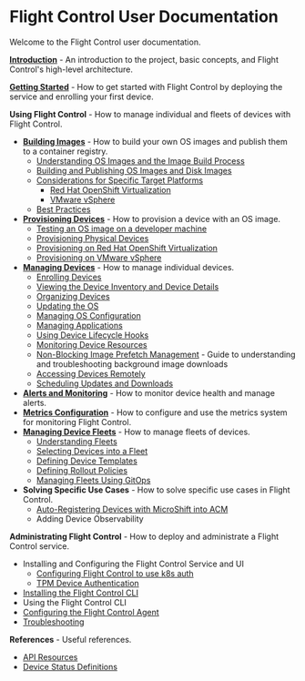 # Flight Control User Documentation

Welcome to the Flight Control user documentation.

**[Introduction](introduction.md)** - An introduction to the project, basic concepts, and Flight Control's high-level architecture.

**[Getting Started](getting-started.md)** - How to get started with Flight Control by deploying the service and enrolling your first device.

**Using Flight Control** - How to manage individual and fleets of devices with Flight Control.

* **[Building Images](building-images.md)** - How to build your own OS images and publish them to a container registry.
    * [Understanding OS Images and the Image Build Process](building-images.md#understanding-os-images-and-the-image-build-process)
    * [Building and Publishing OS Images and Disk Images](building-images.md#building-and-publishing-os-images-and-disk-images)
    * [Considerations for Specific Target Platforms](building-images.md#considerations-for-specific-target-platforms)
        * [Red Hat OpenShift Virtualization](building-images.md#red-hat-openshift-virtualization)
        * [VMware vSphere](building-images.md#vmware-vsphere)
    * [Best Practices](building-images.md#best-practices)
* **[Provisioning Devices](provisioning-devices.md)** - How to provision a device with an OS image.
    * [Testing an OS image on a developer machine](provisioning-devices.md#testing-an-os-image-on-a-developer-machine)
    * [Provisioning Physical Devices](provisioning-devices.md#provisioning-physical-devices)
    * [Provisioning on Red Hat OpenShift Virtualization](provisioning-devices.md#provisioning-on-red-hat-openshift-virtualization)
    * [Provisioning on VMware vSphere](provisioning-devices.md#provisioning-on-vmware-vsphere)
* **[Managing Devices](managing-devices.md)** - How to manage individual devices.
  * [Enrolling Devices](managing-devices.md#enrolling-devices)
  * [Viewing the Device Inventory and Device Details](managing-devices.md#viewing-the-device-inventory-and-device-details)
  * [Organizing Devices](managing-devices.md#organizing-devices)
  * [Updating the OS](managing-devices.md#updating-the-os)
  * [Managing OS Configuration](managing-devices.md#managing-configuration)
  * [Managing Applications](managing-devices.md#managing-applications)
  * [Using Device Lifecycle Hooks](managing-devices.md#using-device-lifecycle-hooks)
  * [Monitoring Device Resources](managing-devices.md#monitoring-device-resources)
  * [Non-Blocking Image Prefetch Management](non-blocking-prefetch.md) - Guide to understanding and troubleshooting background image downloads
  * [Accessing Devices Remotely](managing-devices.md#accessing-devices-remotely)
  * [Scheduling Updates and Downloads](managing-devices.md#scheduling-updates-and-downloads)
* **[Alerts and Monitoring](alerts.md)** - How to monitor device health and manage alerts.
* **[Metrics Configuration](metrics.md)** - How to configure and use the metrics system for monitoring Flight Control.
* **[Managing Device Fleets](managing-fleets.md)** - How to manage fleets of devices.
    * [Understanding Fleets](managing-fleets.md#understanding-fleets)
    * [Selecting Devices into a Fleet](managing-fleets.md#selecting-devices-into-a-fleet)
    * [Defining Device Templates](managing-fleets.md#defining-device-templates)
    * [Defining Rollout Policies](managing-fleets.md#defining-rollout-policies)
    * [Managing Fleets Using GitOps](managing-fleets.md#managing-fleets-using-gitops)
* **Solving Specific Use Cases** - How to solve specific use cases in Flight Control.
    * [Auto-Registering Devices with MicroShift into ACM](registering-microshift-devices-acm.md)
    * Adding Device Observability

**Administrating Flight Control** - How to deploy and administrate a Flight Control service.

* Installing and Configuring the Flight Control Service and UI
    * [Configuring Flight Control to use k8s auth](kubernetes-auth.md)
    * [TPM Device Authentication](tpm-authentication.md)
* [Installing the Flight Control CLI](install-cli.md)
* Using the Flight Control CLI
* [Configuring the Flight Control Agent](configuring-agent.md)
* [Troubleshooting](troubleshooting.md)

**References** - Useful references.

* [API Resources](api-resources.md)
* [Device Status Definitions](device-api-statuses.md)
